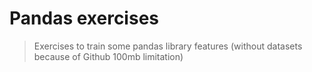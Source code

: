 # Pandas exercises
> Exercises to train some pandas library features (without datasets because of Github 100mb limitation)

